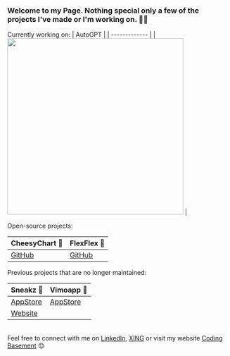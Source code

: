 ### Welcome to my Page. Nothing special only a few of the projects I've made or I'm working on. 👋🏽

Currently working on:
| AutoGPT  |
| ------------- | 
|  [<img src="https://user-images.githubusercontent.com/26815443/226721967-f8517924-0587-44e6-bfd8-002aa04d1b62.png" width="400">](https://github.com/adri567/autogpt) | 

Open-source projects:

| CheesyChart 🧀  | FlexFlex 💠 |
| ------------- | ------------- |
| <a href="https://github.com/adri567/CheesyChart">GitHub</a> | <a href="https://github.com/adri567/FlexFlex">GitHub</a>  |

Previous projects that are no longer maintained:

| Sneakz 👟 | Vimoapp 📸 |
| ------------- | ------------- |
| <a href="https://apps.apple.com/at/app/sneakz/id1532856139">AppStore</a>  | <a href="https://apps.apple.com/at/app/vimoapp/id1509435146">AppStore</a>  |
| <a href="https://www.sneakzapp.com">Website</a>  |   |

<br>
Feel free to connect with me on <a href="https://www.linkedin.com/in/adrian-suthold-8074a7151/">LinkedIn</a>, <a href="https://www.xing.com/profile/Adrian_Suthold">XING</a> or visit my website  <a href="https://codingbasement.de">Coding Basement</a> 😊






<!--
**adri567/adri567** is a ✨ _special_ ✨ repository because its `README.md` (this file) appears on your GitHub profile.

Here are some ideas to get you started:

- 🔭 I’m currently working on ...
- 🌱 I’m currently learning ...
- 👯 I’m looking to collaborate on ...
- 🤔 I’m looking for help with ...
- 💬 Ask me about ...
- 📫 How to reach me: ...
- 😄 Pronouns: ...
- ⚡ Fun fact: ...
-->
